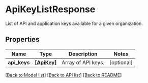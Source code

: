 # ApiKeyListResponse

List of API and application keys available for a given organization.

## Properties
Name | Type | Description | Notes
------------ | ------------- | ------------- | -------------
**api_keys** | [**[ApiKey]**](ApiKey.md) | Array of API keys. | [optional] 

[[Back to Model list]](README.md#documentation-for-models) [[Back to API list]](README.md#documentation-for-api-endpoints) [[Back to README]](README.md)


